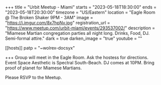 +++
title = "Urbit Meetup - Miami"
starts = "2023-05-18T18:30:00"
ends = "2023-05-18T20:30:00"
timezone = "US/Eastern"
location = "Eagle Room @ The Broken Shaker 9PM - 3AM"
image = "https://i.imgur.com/8x7hpNv.jpg"
registration_url = "https://www.meetup.com/urbit-miami/events/293537002/"
description = "Miamese Martian congregation parties all night long. Drinks, Food, DJ. Semi-formal attire."
dark = true
darken_image = "true"
youtube = ""

[[hosts]]
patp = "~wolrex-docsyx"

+++
Group will meet in the Eagle Room. Ask the hostess for directions. Event Space Aesthetic is Spectral South-Beach. DJ comes at 10PM. Bring proof of planet for Miamese Martians.

Please RSVP to the Meetup.
